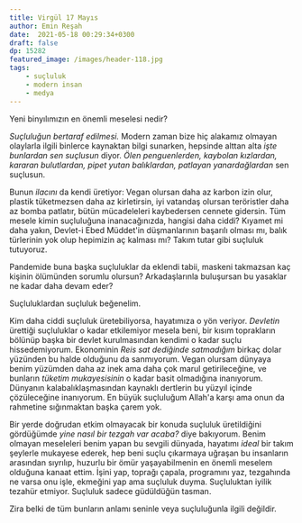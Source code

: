 ```yaml
---
title: Virgül 17 Mayıs 
author: Emin Reşah
date:  2021-05-18 00:29:34+0300
draft: false
dp: 15282
featured_image: /images/header-118.jpg
tags: 
    - suçluluk
    - modern insan
    - medya
---
```


Yeni binyılımızın en önemli meselesi nedir?

*Suçluluğun bertaraf edilmesi.* Modern zaman bize hiç alakamız olmayan
olaylarla ilgili binlerce kaynaktan bilgi sunarken, hepsinde alttan alta *işte
bunlardan sen suçlusun* diyor. *Ölen penguenlerden, kaybolan kızlardan, kararan
bulutlardan, pipet yutan  balıklardan, patlayan yanardağlardan* sen suçlusun. 

Bunun *ilacını* da kendi üretiyor: Vegan olursan daha az karbon izin olur,
plastik tüketmezsen daha az kirletirsin, iyi vatandaş olursan teröristler daha
az bomba patlatır, bütün mücadeleleri kaybedersen cennete gidersin. Tüm mesele
kimin suçluluğuna inanacağınızda, hangisi daha ciddi? Kıyamet mi daha yakın,
Devlet-i Ebed Müddet'in düşmanlarının başarılı olması mı, balık türlerinin yok
olup hepimizin aç kalması mı? Takım tutar gibi suçluluk tutuyoruz. 

Pandemide buna başka suçluluklar da eklendi tabii, maskeni takmazsan kaç
kişinin ölümünden sorumlu olursun? Arkadaşlarınla buluşursan bu yasaklar ne
kadar daha devam eder? 

Suçluluklardan suçluluk beğenelim. 

Kim daha ciddi suçluluk üretebiliyorsa, hayatımıza o yön veriyor. *Devletin*
ürettiği suçluluklar o kadar etkilemiyor mesela beni, bir kısım toprakların
bölünüp başka bir devlet kurulmasından kendimi o kadar suçlu hissedemiyorum.
Ekonominin *Reis sat dediğinde satmadığım* birkaç dolar yüzünden bu halde
olduğunu da sanmıyorum.  Vegan olursam dünyaya benim yüzümden daha az inek ama
daha çok marul getirileceğine, ve bunların *tüketim mukayesisinin* o kadar
basit olmadığına inanıyorum. Dünyanın kalabalıklaşmasından kaynaklı dertlerin
bu yüzyıl içinde çözüleceğine inanıyorum. En büyük suçluluğum Allah'a karşı ama
onun da rahmetine sığınmaktan başka çarem yok.

Bir yerde doğrudan etkim olmayacak bir konuda suçluluk üretildiğini gördüğümde
*yine nasıl bir tezgah var acaba?* diye bakıyorum. Benim olmayan meseleleri
benim yapan bu sevgili dünyada, hayatımı *ideal* bir takım şeylerle mukayese
ederek, hep beni suçlu çıkarmaya uğraşan bu insanların arasından sıyrılıp,
huzurlu bir ömür yaşayabilmenin en önemli meselem olduğuna kanaat ettim. İşini
yap, toprağı çapala, programını yaz, tezgahında ne varsa onu işle, ekmeğini yap
ama suçluluk duyma. Suçluluktan iyilik tezahür etmiyor. Suçluluk sadece
güdüldüğün tasman. 

Zira belki de tüm bunların anlamı seninle veya suçluluğunla ilgili değildir. 
